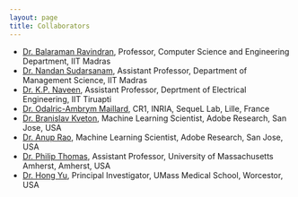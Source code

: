 ```yaml
---
layout: page
title: Collaborators
---
```


* [Dr. Balaraman Ravindran](https://www.cse.iitm.ac.in/~ravi/), Professor, Computer Science and Engineering Department, IIT Madras
* [Dr. Nandan Sudarsanam](https://doms.iitm.ac.in/index.php/nandan-s), Assistant Professor, Department of Management Science, IIT Madras
* [Dr. K.P. Naveen](https://sites.google.com/site/kpnave/home), Assistant Professor, Deprtment of Electrical Engineering, IIT Tiruapti
* [Dr. Odalric-Ambrym Maillard](https://odalricambrymmaillard.wordpress.com/), CR1, INRIA, SequeL Lab, Lille, France
* [Dr. Branislav Kveton](http://www.bkveton.com/), Machine Learning Scientist, Adobe Research, San Jose, USA
* [Dr. Anup Rao](https://sites.google.com/site/anupraob/), Machine Learning Scientist, Adobe Research, San Jose, USA
* [Dr. Philip Thomas](https://people.cs.umass.edu/~pthomas/), Assistant Professor, University of Massachusetts Amherst, Amherst, USA
* [Dr. Hong Yu](http://bio-nlp.org/), Principal Investigator, UMass Medical School, Worcestor, USA
